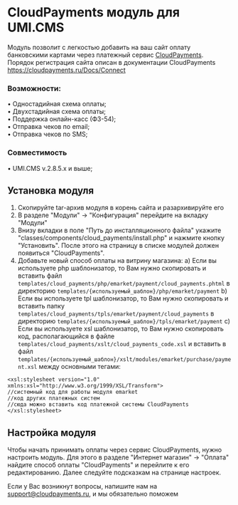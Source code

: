 #  CloudPayments модуль для UMI.CMS

Модуль позволит с легкостью добавить на ваш сайт оплату банковскими картами через платежный сервис [CloudPayments](https://cloudpayments.ru).
Порядок регистрация сайта описан в документации CloudPayments https://cloudpayments.ru/Docs/Connect


### Возможности:  
• Одностадийная схема оплаты;  
• Двухстадийная схема оплаты;  
• Поддержка онлайн-касс (ФЗ-54);  
• Отправка чеков по email;  
• Отправка чеков по SMS;  


### Совместимость
• UMI.CMS v.2.8.5.x и выше;


## Установка модуля

1. Скопируйте tar-архив модуля в корень сайта и разархивируйте его
2. В разделе "Модули" -> "Конфигурация" перейдите на вкладку "Модули"
3. Внизу вкладки в поле "Путь до инсталляционного файла" укажите "classes/components/cloud_payments/install.php"  и нажмите кнопку "Установить". После этого на страницу в списке модулей должен появиться "CloudPayments".
4. Добавьте новый способ оплаты на витрину магазина:
a) Если вы используете php шаблонизатор, то Вам нужно скопировать и вставить файл `templates/cloud_payments/php/emarket/payment/cloud_payments.phtml` в директорию `templates/{используемый_шаблон}/php/emarket/payment`
b) Если вы используете tpl шаблонизатор, то Вам нужно скопировать и вставить папку `templates/cloud_payments/tpls/emarket/payment/cloud_payments` в директорию `templates/{используемый_шаблон}/tpls/emarket/payment`
c) Если вы используете xsl шаблонизатор, то Вам нужно скопировать код, располагающийся в файле `templates/cloud_payments/xslt/cloud_payments_code.xsl` и вставить в файл `templates/{используемый_шаблон}/xslt/modules/emarket/purchase/payment.xsl` между основными тегами:

```
<xsl:stylesheet	version="1.0" xmlns:xsl="http://www.w3.org/1999/XSL/Transform">
//системный код для работы модуля emarket
//код других платежных систем
//сюда можно вставить код платежной системы CloudPayments
</xsl:stylesheet>
```

## Настройка модуля
Чтобы начать принимать оплаты через сервис CloudPayments, нужно настроить модуль.
 Для этого в разделе "Интернет магазин" -> "Оплата" найдите способ оплаты "CloudPayments" и перейлите к его редактированию.
 Далее следуйте подсказкам на странице настроек.

Если у Вас возникнут вопросы, напишите нам на [support@cloudpayments.ru](mailto:support@cloudpayments.ru), и мы обязательно поможем 


